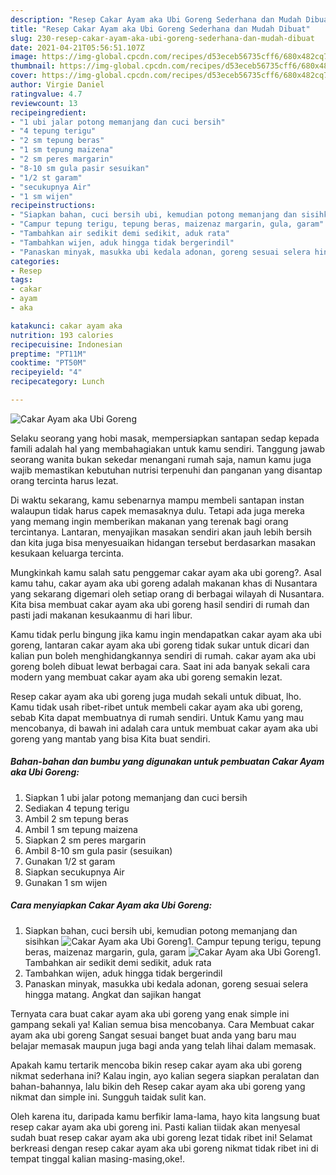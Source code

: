 ```yaml
---
description: "Resep Cakar Ayam aka Ubi Goreng Sederhana dan Mudah Dibuat"
title: "Resep Cakar Ayam aka Ubi Goreng Sederhana dan Mudah Dibuat"
slug: 230-resep-cakar-ayam-aka-ubi-goreng-sederhana-dan-mudah-dibuat
date: 2021-04-21T05:56:51.107Z
image: https://img-global.cpcdn.com/recipes/d53eceb56735cff6/680x482cq70/cakar-ayam-aka-ubi-goreng-foto-resep-utama.jpg
thumbnail: https://img-global.cpcdn.com/recipes/d53eceb56735cff6/680x482cq70/cakar-ayam-aka-ubi-goreng-foto-resep-utama.jpg
cover: https://img-global.cpcdn.com/recipes/d53eceb56735cff6/680x482cq70/cakar-ayam-aka-ubi-goreng-foto-resep-utama.jpg
author: Virgie Daniel
ratingvalue: 4.7
reviewcount: 13
recipeingredient:
- "1 ubi jalar potong memanjang dan cuci bersih"
- "4 tepung terigu"
- "2 sm tepung beras"
- "1 sm tepung maizena"
- "2 sm peres margarin"
- "8-10 sm gula pasir sesuikan"
- "1/2 st garam"
- "secukupnya Air"
- "1 sm wijen"
recipeinstructions:
- "Siapkan bahan, cuci bersih ubi, kemudian potong memanjang dan sisihkan"
- "Campur tepung terigu, tepung beras, maizenaz margarin, gula, garam"
- "Tambahkan air sedikit demi sedikit, aduk rata"
- "Tambahkan wijen, aduk hingga tidak bergerindil"
- "Panaskan minyak, masukka ubi kedala adonan, goreng sesuai selera hingga matang. Angkat dan sajikan hangat"
categories:
- Resep
tags:
- cakar
- ayam
- aka

katakunci: cakar ayam aka 
nutrition: 193 calories
recipecuisine: Indonesian
preptime: "PT11M"
cooktime: "PT50M"
recipeyield: "4"
recipecategory: Lunch

---
```



![Cakar Ayam aka Ubi Goreng](https://img-global.cpcdn.com/recipes/d53eceb56735cff6/680x482cq70/cakar-ayam-aka-ubi-goreng-foto-resep-utama.jpg)

Selaku seorang yang hobi masak, mempersiapkan santapan sedap kepada famili adalah hal yang membahagiakan untuk kamu sendiri. Tanggung jawab seorang  wanita bukan sekedar menangani rumah saja, namun kamu juga wajib memastikan kebutuhan nutrisi terpenuhi dan panganan yang disantap orang tercinta harus lezat.

Di waktu  sekarang, kamu sebenarnya mampu membeli santapan instan walaupun tidak harus capek memasaknya dulu. Tetapi ada juga mereka yang memang ingin memberikan makanan yang terenak bagi orang tercintanya. Lantaran, menyajikan masakan sendiri akan jauh lebih bersih dan kita juga bisa menyesuaikan hidangan tersebut berdasarkan masakan kesukaan keluarga tercinta. 



Mungkinkah kamu salah satu penggemar cakar ayam aka ubi goreng?. Asal kamu tahu, cakar ayam aka ubi goreng adalah makanan khas di Nusantara yang sekarang digemari oleh setiap orang di berbagai wilayah di Nusantara. Kita bisa membuat cakar ayam aka ubi goreng hasil sendiri di rumah dan pasti jadi makanan kesukaanmu di hari libur.

Kamu tidak perlu bingung jika kamu ingin mendapatkan cakar ayam aka ubi goreng, lantaran cakar ayam aka ubi goreng tidak sukar untuk dicari dan kalian pun boleh menghidangkannya sendiri di rumah. cakar ayam aka ubi goreng boleh dibuat lewat berbagai cara. Saat ini ada banyak sekali cara modern yang membuat cakar ayam aka ubi goreng semakin lezat.

Resep cakar ayam aka ubi goreng juga mudah sekali untuk dibuat, lho. Kamu tidak usah ribet-ribet untuk membeli cakar ayam aka ubi goreng, sebab Kita dapat membuatnya di rumah sendiri. Untuk Kamu yang mau mencobanya, di bawah ini adalah cara untuk membuat cakar ayam aka ubi goreng yang mantab yang bisa Kita buat sendiri.

<!--inarticleads1-->

##### Bahan-bahan dan bumbu yang digunakan untuk pembuatan Cakar Ayam aka Ubi Goreng:

1. Siapkan 1 ubi jalar potong memanjang dan cuci bersih
1. Sediakan 4 tepung terigu
1. Ambil 2 sm tepung beras
1. Ambil 1 sm tepung maizena
1. Siapkan 2 sm peres margarin
1. Ambil 8-10 sm gula pasir (sesuikan)
1. Gunakan 1/2 st garam
1. Siapkan secukupnya Air
1. Gunakan 1 sm wijen




<!--inarticleads2-->

##### Cara menyiapkan Cakar Ayam aka Ubi Goreng:

1. Siapkan bahan, cuci bersih ubi, kemudian potong memanjang dan sisihkan
<img src="https://img-global.cpcdn.com/steps/91cc9b4e5076c984/160x128cq70/cakar-ayam-aka-ubi-goreng-langkah-memasak-1-foto.jpg" alt="Cakar Ayam aka Ubi Goreng">1. Campur tepung terigu, tepung beras, maizenaz margarin, gula, garam
<img src="https://img-global.cpcdn.com/steps/fe631d85e20f85b2/160x128cq70/cakar-ayam-aka-ubi-goreng-langkah-memasak-2-foto.jpg" alt="Cakar Ayam aka Ubi Goreng">1. Tambahkan air sedikit demi sedikit, aduk rata
1. Tambahkan wijen, aduk hingga tidak bergerindil
1. Panaskan minyak, masukka ubi kedala adonan, goreng sesuai selera hingga matang. Angkat dan sajikan hangat




Ternyata cara buat cakar ayam aka ubi goreng yang enak simple ini gampang sekali ya! Kalian semua bisa mencobanya. Cara Membuat cakar ayam aka ubi goreng Sangat sesuai banget buat anda yang baru mau belajar memasak maupun juga bagi anda yang telah lihai dalam memasak.

Apakah kamu tertarik mencoba bikin resep cakar ayam aka ubi goreng nikmat sederhana ini? Kalau ingin, ayo kalian segera siapkan peralatan dan bahan-bahannya, lalu bikin deh Resep cakar ayam aka ubi goreng yang nikmat dan simple ini. Sungguh taidak sulit kan. 

Oleh karena itu, daripada kamu berfikir lama-lama, hayo kita langsung buat resep cakar ayam aka ubi goreng ini. Pasti kalian tiidak akan menyesal sudah buat resep cakar ayam aka ubi goreng lezat tidak ribet ini! Selamat berkreasi dengan resep cakar ayam aka ubi goreng nikmat tidak ribet ini di tempat tinggal kalian masing-masing,oke!.

